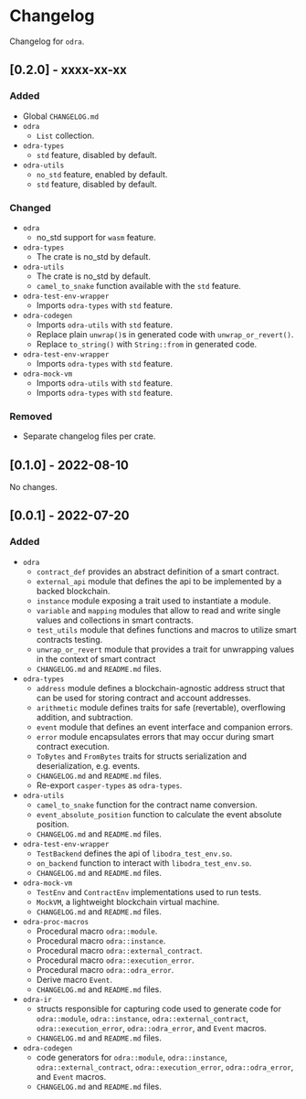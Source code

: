 # Changelog

Changelog for `odra`.

## [0.2.0] - xxxx-xx-xx
### Added
- Global `CHANGELOG.md`
- `odra`
  - `List` collection.
- `odra-types`
  - `std` feature, disabled by default.
- `odra-utils`
  - `no_std` feature, enabled by default.
  - `std` feature, disabled by default.
  
### Changed
- `odra`
  - no_std support for `wasm` feature. 
- `odra-types`
  - The crate is no_std by default.
- `odra-utils`
  - The crate is no_std by default.
  - `camel_to_snake` function available with the `std` feature.
- `odra-test-env-wrapper`
  - Imports `odra-types` with `std` feature.
- `odra-codegen`
  - Imports `odra-utils` with `std` feature.
  - Replace plain `unwrap()`s in generated code with `unwrap_or_revert()`.
  - Replace `to_string()` with `String::from` in generated code.
- `odra-test-env-wrapper`
  - Imports `odra-types` with `std` feature.
- `odra-mock-vm`
  - Imports `odra-utils` with `std` feature.
  - Imports `odra-types` with `std` feature.

### Removed
- Separate changelog files per crate.

## [0.1.0] - 2022-08-10
No changes.

## [0.0.1] - 2022-07-20
### Added
- `odra`
  - `contract_def` provides an abstract definition of a smart contract.
  - `external_api` module that defines the api to be implemented by a backed blockchain.
  - `instance` module exposing a trait used to instantiate a module.
  - `variable` and `mapping` modules that allow to read and write single values and collections in smart contracts.
  - `test_utils` module that defines functions and macros to utilize smart contracts testing.
  - `unwrap_or_revert` module that provides a trait for unwrapping values in the context of smart contract
  - `CHANGELOG.md` and `README.md` files.
- `odra-types`
  - `address` module defines a blockchain-agnostic address struct that can be used for storing contract and account addresses.
  - `arithmetic` module defines traits for safe (revertable), overflowing addition, and subtraction.
  - `event` module that defines an event interface and companion errors.
  - `error` module encapsulates errors that may occur during smart contract execution.
  - `ToBytes` and `FromBytes` traits for structs serialization and deserialization, e.g. events.
  - `CHANGELOG.md` and `README.md` files.
  - Re-export `casper-types` as `odra-types`.
- `odra-utils`
  - `camel_to_snake` function for the contract name conversion.
  - `event_absolute_position` function to calculate the event absolute position.
  - `CHANGELOG.md` and `README.md` files.
- `odra-test-env-wrapper`
  - `TestBackend` defines the api of `libodra_test_env.so`.
  - `on_backend` function to interact with `libodra_test_env.so`.
  - `CHANGELOG.md` and `README.md` files.
- `odra-mock-vm`
  - `TestEnv` and `ContractEnv` implementations used to run tests.
  - `MockVM`, a lightweight blockchain virtual machine.
  - `CHANGELOG.md` and `README.md` files.
- `odra-proc-macros`
  - Procedural macro `odra::module`.
  - Procedural macro `odra::instance`.
  - Procedural macro `odra::external_contract`.
  - Procedural macro `odra::execution_error`.
  - Procedural macro `odra::odra_error`.
  - Derive macro `Event`.
  - `CHANGELOG.md` and `README.md` files.
- `odra-ir`
  - structs responsible for capturing code used to generate code for `odra::module`, `odra::instance`, `odra::external_contract`, `odra::execution_error`, `odra::odra_error`, and `Event` macros.
  - `CHANGELOG.md` and `README.md` files.
- `odra-codegen`
  - code generators for `odra::module`, `odra::instance`, `odra::external_contract`, `odra::execution_error`, `odra::odra_error`, and `Event` macros.
  - `CHANGELOG.md` and `README.md` files.
